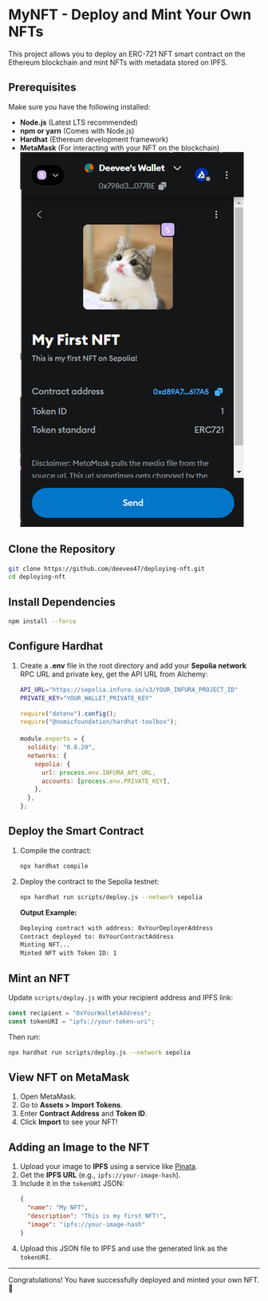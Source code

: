 # MyNFT - Deploy and Mint Your Own NFTs

This project allows you to deploy an ERC-721 NFT smart contract on the Ethereum blockchain and mint NFTs with metadata stored on IPFS.

## Prerequisites

Make sure you have the following installed:
- **Node.js** (Latest LTS recommended)
- **npm or yarn** (Comes with Node.js)
- **Hardhat** (Ethereum development framework)
- **MetaMask** (For interacting with your NFT on the blockchain)
![My NFT Logo](assets/metamask.png)

## Clone the Repository

```sh
git clone https://github.com/deevee47/deploying-nft.git
cd deploying-nft
```

## Install Dependencies

```sh
npm install --force
```

## Configure Hardhat

1. Create a **.env** file in the root directory and add your **Sepolia network** RPC URL and private key,  get the API URL from Alchemy:

   ```sh
   API_URL="https://sepolia.infura.io/v3/YOUR_INFURA_PROJECT_ID"
   PRIVATE_KEY="YOUR_WALLET_PRIVATE_KEY"
   ```


   ```js
   require("dotenv").config();
   require("@nomicfoundation/hardhat-toolbox");

   module.exports = {
     solidity: "0.8.20",
     networks: {
       sepolia: {
         url: process.env.INFURA_API_URL,
         accounts: [process.env.PRIVATE_KEY],
       },
     },
   };
   ```

## Deploy the Smart Contract

1. Compile the contract:
   ```sh
   npx hardhat compile
   ```

2. Deploy the contract to the Sepolia testnet:
   ```sh
   npx hardhat run scripts/deploy.js --network sepolia
   ```

   **Output Example:**
   ```sh
   Deploying contract with address: 0xYourDeployerAddress
   Contract deployed to: 0xYourContractAddress
   Minting NFT...
   Minted NFT with Token ID: 1
   ```

## Mint an NFT

Update `scripts/deploy.js` with your recipient address and IPFS link:

```js
const recipient = "0xYourWalletAddress";
const tokenURI = "ipfs://your-token-uri";
```

Then run:
```sh
npx hardhat run scripts/deploy.js --network sepolia
```

## View NFT on MetaMask

1. Open MetaMask.
2. Go to **Assets > Import Tokens**.
3. Enter **Contract Address** and **Token ID**.
4. Click **Import** to see your NFT!

## Adding an Image to the NFT

1. Upload your image to **IPFS** using a service like [Pinata](https://www.pinata.cloud/).
2. Get the **IPFS URL** (e.g., `ipfs://your-image-hash`).
3. Include it in the `tokenURI` JSON:
   ```json
   {
     "name": "My NFT",
     "description": "This is my first NFT!",
     "image": "ipfs://your-image-hash"
   }
   ```
4. Upload this JSON file to IPFS and use the generated link as the `tokenURI`.

---

Congratulations! You have successfully deployed and minted your own NFT. 🚀

